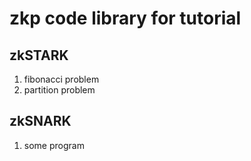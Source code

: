 # zkp code library for tutorial


## zkSTARK
1. fibonacci problem
2. partition problem


## zkSNARK
1. some program
